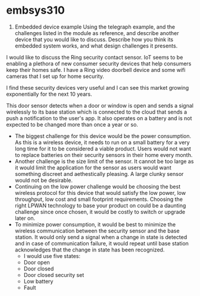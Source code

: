 # embsys310
1. Embedded device example
Using the telegraph example, and the challenges listed in the module as reference, and describe another device that you would like to discuss. Describe how you think its embedded system works, and what design challenges it presents.

I would like to discuss the Ring security contact sensor. IoT seems to be enabling a plethora of new consumer security devices that help consumers keep their homes safe. I have a Ring video doorbell device and some wifi cameras that I set up for home security.

I find these security devices very useful and I can see this market growing exponentially for the next 10 years.

This door sensor detects when a door or window is open and sends a signal wirelessly to its base station which is connected to the cloud that sends a push a notification to the user's app.
It also operates on a battery and is not expected to be changed more than once a year or so.


- The biggest challenge for this device would be the power consumption. As this is a wireless device, it needs to run on a small battery for a very long time for it to be considered a viable product.  Users would not want to replace batteries on their security sensors in their home every month.
- Another challenge is the size limit of the sensor. It cannot be too large as it would limit the application for the sensor as users would want something discreet and aethestically pleasing. A large clunky sensor would not be desirable.
- Continuing on the low power challenge would be choosing the best wireless protocol for this device that would satisfy the low power, low throughput, low cost and small footprint requirements. Choosing the right LPWAN technology to base your product on could be a daunting challenge since once chosen, it would be costly to switch or upgrade later on.
- To minimize power consumption, it would be best to minimize the wireless communication between the security sensor and the base station. It would only send a signal when a change in state is detected and in case of communication failure, it would repeat until base station acknowledges that the change in state has been recognized.
    - I would use five states:
     - Door open
     - Door closed
     - Door closed security set
     - Low battery
     - Fault
